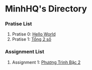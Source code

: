 # MinhHQ's Directory

### Pratise List

1. Pratise 0: [Hello World](https://github.com/FASTTRACKSE/FFSE1703.JavaCore/blob/master/Assignments/MinhHQ/HelloWorld/src/helloworld.java)
2. Pratise 1: [Tổng 2 số](https://github.com/FASTTRACKSE/FFSE1703.JavaCore/blob/master/Assignments/MinhHQ/Sample1/src/Tong2so.java)

### Assignment List

1. Assignment 1: [Phương Trình Bậc 2](https://github.com/FASTTRACKSE/FFSE1703.JavaCore/blob/master/Assignments/MinhHQ/Sample1/src/fasttrack/edu/vn/ptbac2.java)

